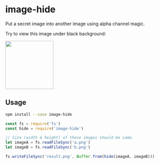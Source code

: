 # image-hide

Put a secret image into another image using alpha channel magic.

Try to view this image under black background:

<img src="https://i.imgur.com/kZ0rj2m.png" width="150" height="150">

## Usage

```bash
npm install --save image-hide
```

```javascript
const fs = require('fs')
const hide = require('image-hide')

// Size (width & height) of these images should be same.
let imageA = fs.readFileSync('a.png')
let imageB = fs.readFileSync('b.png')

fs.writeFileSync('result.png', Buffer.from(hide(imageA, imageB)))
```